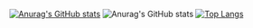 [![Anurag's GitHub stats](https://github-readme-stats.vercel.app/api?username=Acurich)](https://github.com/Acurich/github-readme-stats)
![Anurag's GitHub stats](https://github-readme-stats.vercel.app/api?username=Acurich&show_icons=true&theme=radical)
[![Top Langs](https://github-readme-stats.vercel.app/api/top-langs/?username=Acurich&layout=compact)](https://github.com/anuraghazra/github-readme-stats)

